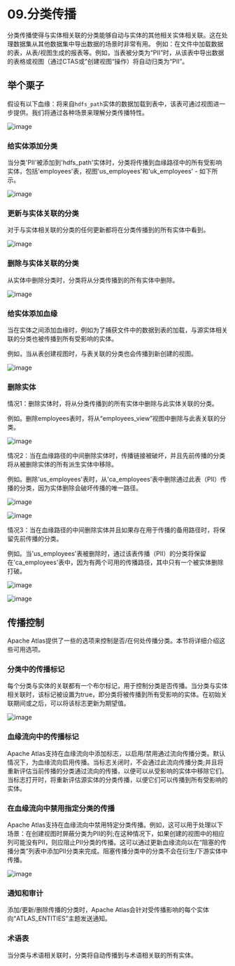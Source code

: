 # 09.分类传播

分类传播使得与实体相关联的分类能够自动与实体的其他相关实体相关联。这在处理数据集从其他数据集中导出数据的场景时非常有用。 例如：在文件中加载数据的表，从表/视图生成的报表等。例如，当表被分类为“PII”时，从该表中导出数据的表格或视图（通过CTAS或”创建视图“操作）将自动归类为“PII”。

## 举个栗子

假设有以下血缘：将来自`hdfs_path`实体的数据加载到表中，该表可通过视图进一步提供。我们将通过各种场景来理解分类传播特性。

![image](https://atlas.apache.org/images/twiki/classification-propagation-1.png)

### 给实体添加分类

当分类'PII'被添加到'hdfs\_path'实体时，分类将传播到血缘路径中的所有受影响实体，包括'employees'表，视图'us\_employees'和'uk\_employees' - 如下所示。

![image](https://atlas.apache.org/images/twiki/classification-propagation-2.png)

### 更新与实体关联的分类

对于与实体相关联的分类的任何更新都将在分类传播到的所有实体中看到。

![image](https://atlas.apache.org/images/twiki/classification-propagation-3.png)

### 删除与实体关联的分类

从实体中删除分类时，分类将从分类传播到的所有实体中删除。

![image](https://atlas.apache.org/images/twiki/classification-propagation-4.png)

### 给实体添加血缘

当在实体之间添加血缘时，例如为了捕获文件中的数据到表的加载，与源实体相关联的分类也被传播到所有受影响的实体。

例如，当从表创建视图时，与表关联的分类也会传播到新创建的视图。

![image](https://atlas.apache.org/images/twiki/classification-propagation-5.png)

### 删除实体

情况1：删除实体时，将从分类传播到的所有实体中删除与此实体关联的分类。

例如。删除employees表时，将从“employees\_view”视图中删除与此表关联的分类。

![image](https://atlas.apache.org/images/twiki/classification-propagation-6.png)

情况2：当在血缘路径的中间删除实体时，传播链接被破坏，并且先前传播的分类将从被删除实体的所有派生实体中移除。

例如。删除'us\_employees'表时，从'ca\_employees'表中删除通过此表（PII）传播的分类，因为实体删除会破坏传播的唯一路径。

![image](https://atlas.apache.org/images/twiki/classification-propagation-entity-delete-1.png)

![image](https://atlas.apache.org/images/twiki/classification-propagation-entity-delete-2.png)

情况3：当在血缘路径的中间删除实体并且如果存在用于传播的备用路径时，将保留先前传播的分类。

例如。当'us\_employees'表被删除时，通过该表传播（PII）的分类将保留在'ca\_employees'表中，因为有两个可用的传播路径，其中只有一个被实体删除打破。

![image](https://atlas.apache.org/images/twiki/classification-propagation-entity-delete-3.png)

![image](https://atlas.apache.org/images/twiki/classification-propagation-entity-delete-4.png)

## 传播控制

Apache Atlas提供了一些的选项来控制是否/在何处传播分类。本节将详细介绍这些可用选项。

### 分类中的传播标记

每个分类与实体的关联都有一个布尔标记，用于控制分类是否传播。当分类与实体相关联时，该标记被设置为true，即分类将被传播到所有受影响的实体。在初始关联期间或之后，可以将该标志更新为期望值。

![image](https://atlas.apache.org/images/twiki/classification-propagation-7.png)

### 血缘流向中的传播标记

Apache Atlas支持在血缘流向中添加标志，以启用/禁用通过流向传播分类。默认情况下，为血缘流向启用传播。当标志关闭时，不会通过此流向传播分类;并且将重新评估当前传播的分类通过流向的传播，以便可以从受影响的实体中移除它们。当标志打开时，将重新评估源实体的分类传播，以便它们可以传播到所有受影响的实体。

### 在血缘流向中禁用指定分类的传播

Apache Atlas支持在血缘流向中禁用特定分类传播。例如，这可以用于处理以下场景：在创建视图时屏蔽分类为PII的列;在这种情况下，如果创建的视图中的相应列可能没有PII，则应阻止PII分类的传播。这可以通过更新血缘流向以在“阻塞的传播分类”列表中添加PII分类来完成。阻塞传播分类中的分类不会在衍生/下游实体中传播。

![image](https://atlas.apache.org/images/twiki/classification-propagation-8.png)

### 通知和审计

添加/更新/删除传播的分类时，Apache Atlas会针对受传播影响的每个实体向“ATLAS\_ENTITIES”主题发送通知。

### 术语表

当分类与术语相关联时，分类将自动传播到与术语相关联的所有实体。

